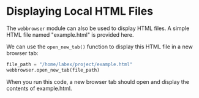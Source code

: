 # Displaying Local HTML Files

The `webbrowser` module can also be used to display HTML files. A simple HTML file named "example.html" is provided here.

We can use the `open_new_tab()` function to display this HTML file in a new browser tab:

```python
file_path = "/home/labex/project/example.html"
webbrowser.open_new_tab(file_path)
```

When you run this code, a new browser tab should open and display the contents of example.html.